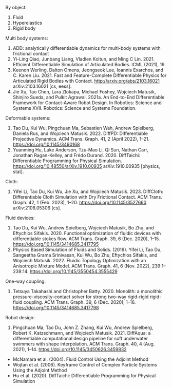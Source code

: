 
By object:
1. Fluid
2. Hyperelastics
3. Rigid body

Multi body systems:
1. ADD: analytically differentiable dynamics for multi-body systems with frictional contact
2. Yi-Ling Qiao, Junbang Liang, Vladlen Koltun, and Ming C Lin. 2021. Efficient Differentiable Simulation of Articulated Bodies. ICML (2021), 19.
3. Keenon Werling, Dalton Omens, Jeongseok Lee, Ioannis Exarchos, and C. Karen Liu. 2021. Fast and Feature-Complete Differentiable Physics for Articulated Rigid Bodies with Contact. http://arxiv.org/abs/2103.16021 arXiv:2103.16021 [cs, eess].
4. Jie Xu, Tao Chen, Lara Zlokapa, Michael Foshey, Wojciech Matusik, Shinjiro Sueda, and Pulkit Agrawal. 2021a. An End-to-End Differentiable Framework for Contact-Aware Robot Design. In Robotics: Science and Systems XVII. Robotics: Science and Systems Foundation.

Deformable systems:
1. Tao Du, Kui Wu, Pingchuan Ma, Sebastien Wah, Andrew Spielberg, Daniela Rus, and Wojciech Matusik. 2022. DiffPD: Differentiable Projective Dynamics. ACM Trans. Graph. 41, 2 (April 2022), 1–21. https://doi.org/10.1145/3490168
2. Yuanming Hu, Luke Anderson, Tzu-Mao Li, Qi Sun, Nathan Carr, Jonathan Ragan-Kelley, and Frédo Durand. 2020. DiffTaichi: Differentiable Programming for Physical Simulation. https://doi.org/10.48550/arXiv.1910.00935 arXiv:1910.00935 [physics, stat].

Cloth:
1. Yifei Li, Tao Du, Kui Wu, Jie Xu, and Wojciech Matusik. 2023. DiffCloth: Differentiable Cloth Simulation with Dry Frictional Contact. ACM Trans. Graph. 42, 1 (Feb. 2023), 1–20. https://doi.org/10.1145/3527660 arXiv:2106.05306 [cs].

Fluid devices:
1. Tao Du, Kui Wu, Andrew Spielberg, Wojciech Matusik, Bo Zhu, and Eftychios Sifakis. 2020. Functional optimization of fluidic devices with differentiable stokes flow. ACM Trans. Graph. 39, 6 (Dec. 2020), 1–15. https://doi.org/10.1145/3414685.3417795
2. Physics Based Simulation of Fluids and Solids. (2019). Yifei Li, Tao Du, Sangeetha Grama Srinivasan, Kui Wu, Bo Zhu, Eftychios Sifakis, and Wojciech Matusik. 2022. Fluidic Topology Optimization with an Anisotropic Mixture Model. ACM Trans. Graph. 41, 6 (Nov. 2022), 239:1–239:14. https://doi.org/10.1145/3550454.3555429

One-way coupling:
1. Tetsuya Takahashi and Christopher Batty. 2020. Monolith: a monolithic pressure-viscosity-contact solver for strong two-way rigid-rigid rigid-fluid coupling. ACM Trans. Graph. 39, 6 (Dec. 2020), 1–16. https://doi.org/10.1145/3414685.3417798 

Robot design:
1. Pingchuan Ma, Tao Du, John Z. Zhang, Kui Wu, Andrew Spielberg, Robert K. Katzschmann, and Wojciech Matusik. 2021. DiffAqua: a differentiable computational design pipeline for soft underwater swimmers with shape interpolation. ACM Trans. Graph. 40, 4 (Aug. 2021), 1–14. https://doi.org/10.1145/3450626.3459832


- McNamara et al. (2004). Fluid Control Using the Adjoint Method
- Wojtan et al. (2006). Keyframe Control of Complex Particle Systems Using the Adjoint Method
- Hu et al. (2020). DiffTaichi: Differentiable Programming for Physical Simulation